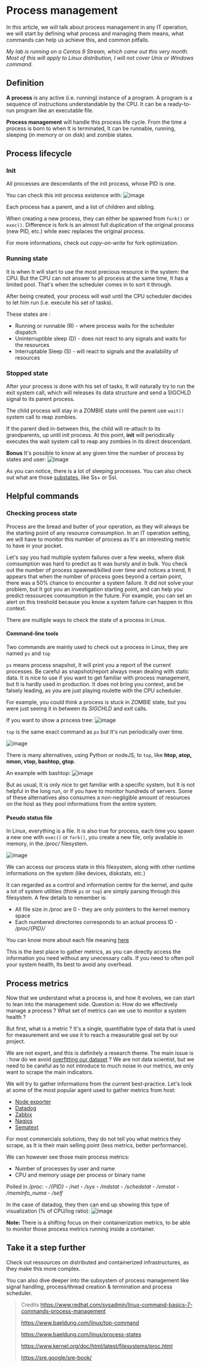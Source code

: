# Process management

In this article, we will talk about process management in any IT operation, we will start by defining what process and managing them means, what commands can help us achieve this, and common pitfalls.

*My lab is running on a Centos 9 Stream, which came out this very month. Most of this will apply to Linux distribution, I will not cover Unix or Windows command.*

## Definition

__A process__ is any active (i.e. running) instance of a program. A program is a sequence of instructions understandable by the CPU. It can be a ready-to-run program like an executable file.

__Process management__ will handle this process life cycle. From the time a process is born to when It is terminated, It can be runnable, running, sleeping (in memory or on disk) and zombie states.

## Process lifecycle

### Init

All processes are descendants of the init process, whose PID is one.

You can check this init process existence with:
![image](https://user-images.githubusercontent.com/72258375/147454550-500d545f-12f6-44bd-b600-f4d1bc1503db.png)

Each process has a parent, and a list of children and sibling.

When creating a new process, they can either be spawned from `fork()` or `exec()`. Difference is fork is an almost full duplication of the original process (new PID, etc.) while exec replaces the original process.

For more informations, check out _copy-on-write_ for fork optimization.

### Running state

It is when It will start to use the most precious resource in the system: the CPU. But the CPU can not answer to all process at the same time, It has a limited pool. That's when the scheduler comes in to sort it through.

After being created, your process will wait until the CPU scheduler decides to let him run (i.e. execute his set of tasks).

These states are :
- Running or runnable (R) - where process waits for the scheduler dispatch
- Uninterruptible sleep (D) - does not react to any signals and waits for the resources
- Interruptable Sleep (S) - will react to signals and the availability of resources

### Stopped state

After your process is done with his set of tasks, It will naturally try to run the exit system call, which will releases its data structure and send a SIGCHLD signal to its parent process.

The child process will stay in a ZOMBIE state until the parent use `wait()` system call to reap zombies.

If the parent died in-between this, the child will re-attach to its grandparents, up until init process. At this point, __init__ will periodically executes the wait system call to reap any zombies in its direct descendant.

**Bonus**
It's possible to know at any given time the number of process by states and user:
![image](https://user-images.githubusercontent.com/72258375/147457306-6cc61a6c-fe25-4847-a9fc-29a86106ffff.png)

As you can notice, there is a lot of sleeping processes. You can also check out what are those [substates](https://man7.org/linux/man-pages/man1/ps.1.html#PROCESS_STATE_CODES), like Ss+ or Ssl.

## Helpful commands

### Checking process state

Process are the bread and butter of your operation, as they will always be the starting point of any resource comsumption.
In an IT operation setting, we will have to monitor this number of process as It's an interesting metric to have in your pocket. 

Let's say you had multiple system failures over a few weeks, where disk comsumption was hard to predict as It was bursty and in bulk. You check out the number of process spawned/killed over time and notices a trend, It appears that when the number of process goes beyond a certain point, there was a 50% chance to encounter a system failure. 
It did not solve your problem, but It got you an investigation starting point, and can help you predict ressources comsumption in the future. For example, you can set an alert on this treshold because you know a system failure can happen in this context.

There are multiple ways to check the state of a process in Linux.

#### Command-line tools

Two commands are mainly used to check out a process in Linux, they are named `ps` and `top`

`ps` means process snapshot, It will print you a report of the current processes. Be careful as snapshot/report always mean dealing with static data. It is nice to use if you want to get familiar with process management, but It is hardly used in production. It does not bring you context, and be falsely leading, as you are just playing roulette with the CPU scheduler.

For example, you could think a process is stuck in ZOMBIE state, but you were just seeing it in between its _SIGCHLD_ and _exit_ calls.

If you want to show a process tree:
![image](https://user-images.githubusercontent.com/72258375/147461006-29708891-5994-4b29-867e-5c5632893854.png)

`top` is the same exact command as `ps` but It's run periodically over time.

![image](https://user-images.githubusercontent.com/72258375/147461200-c9ba1091-b0ae-4eaf-914f-416bb27bd6cc.png)

There is many alternatives, using Python or nodeJS, to `top`, like __htop, atop, nmon, vtop, bashtop, gtop__.

An example with bashtop:
![image](https://user-images.githubusercontent.com/72258375/147461702-f70a7daa-d54b-4f7e-9301-b83f8e1e691c.png)

But as usual, It is only nice to get familiar with a specific system, but It is not helpful in the long run, or if you have to monitor hundreds of servers. Some of these alternatives also consumes a non-negligible amount of resources on the host as they pool informations from the entire system.

#### Pseudo status file

In Linux, everything is a file. It is also true for process, each time you spawn a new one with `exec()` or `fork()`, you create a new file, only available in memory, in the _/proc/_ filesystem.

![image](https://user-images.githubusercontent.com/72258375/147462209-3813ea5e-87fc-4912-a77e-f8bc4eb12ab1.png)

We can access our process state in this filesystem, along with other runtime informations on the system (like devices, diskstats, etc.)

It can regarded as a control and information centre for the kernel, and quite a lot of system utilities (think `ps` or `top`) are simply parsing through this filesystem. 
A few details to remember is: 
- All file size in _/proc_ are 0 - they are only pointers to the kernel memory space
- Each numbered directories corresponds to an actual process ID - _/proc/{PID}/_

You can know more about each file meaning [here](https://tldp.org/LDP/Linux-Filesystem-Hierarchy/html/proc.html)

This is the best place to gather metrics, as you can directly access the information you need without any unecessary calls. If you need to often poll your system health, Its best to avoid any overhead.

## Process metrics

Now that we understand what a process is, and how It evolves, we can start to lean into the management side. 
Question is: How do we effectively manage a process ? What set of metrics can we use to monitor a system health ?

But first, what is a metric ? It's a single, quantifiable type of data that is used for measurement and we use it to reach a measurable goal set by our project.

We are not expert, and this is definitely a research theme. The main issue is : how do we avoid [overfitting our dataset](https://elitedatascience.com/overfitting-in-machine-learning) ? We are not data scientist, but we need to be careful as to not introduce to much noise in our metrics, we only want to scrape the main indicators.

We will try to gather informations from the current best-practice. Let's look at some of the most popular agent used to gather metrics from host:
- [Node exporter](https://github.com/prometheus/node_exporter)
- [Datadog](https://docs.datadoghq.com/infrastructure/process/?tab=linuxwindows)
- [Zabbix](https://www.zabbix.com/documentation/current/en/manual/appendix/items/proc_mem_num_notes)
- [Nagios](https://www.nagios.org/ncpa/help.php#api-modules-processes)
- [Sematext](https://sematext.com/docs/integration/infra/#collected-metrics)

For most commercials solutions, they do not tell you what metrics they scrape, as It is their main selling point (less metrics, better performance).

We can however see those main process metrics:
- Number of processes by user and name
- CPU and memory usage per process or binary name

Polled in _/proc_:
_- /{PID}_
_- /net_
_- /sys_
_- /mdstat_
_- /schedstat_
_- /vmstat_
_- /meminfo_numa_
_- /self_

In the case of datadog, they then can end up showing this type of visualization (% of CPU/log ratio):
![image](https://user-images.githubusercontent.com/72258375/147466133-0f70798a-4c9e-4947-9fc6-2d07c787e725.png)

**Note:** There is a shifting focus on their containerization metrics, to be able to monitor those process metrics running inside a container.

## Take it a step further

Check out ressources on distributed and containerized infrastructures, as they make this more complex.

You can also dive deeper into the subsystem of process management like signal handling, process/thread creation & termination and process scheduler.

> Credits
> https://www.redhat.com/sysadmin/linux-command-basics-7-commands-process-management
> 
> https://www.baeldung.com/linux/top-command
> 
> https://www.baeldung.com/linux/process-states
> 
> https://www.kernel.org/doc/html/latest/filesystems/proc.html
> 
> https://sre.google/sre-book/
>
